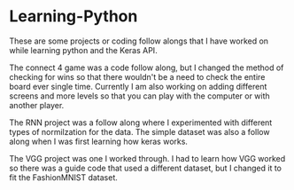 # Learning-Python
These are some projects or coding follow alongs that I have worked on while learning python and the Keras API.

The connect 4 game was a code follow along, but I changed the method of checking for wins so that there wouldn't be a need to check the entire board ever single time. 
Currently I am also working on adding different screens and more levels so that you can play with the computer or with another player.  

The RNN project was a follow along where I experimented with different types of normilzation for the data. 
The simple dataset was also a follow along when I was first learning how keras works. 

The VGG project was one I worked through. I had to learn how VGG worked so there was a guide code that used a different dataset, but I changed it to fit the FashionMNIST dataset. 
